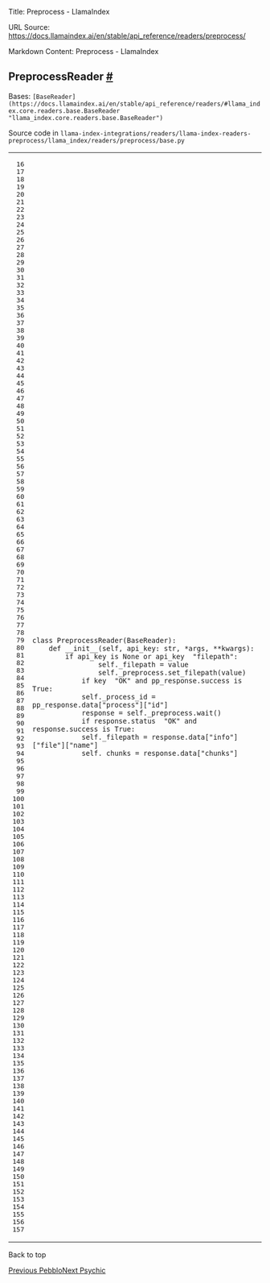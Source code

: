Title: Preprocess - LlamaIndex

URL Source: https://docs.llamaindex.ai/en/stable/api_reference/readers/preprocess/

Markdown Content:
Preprocess - LlamaIndex


PreprocessReader [#](https://docs.llamaindex.ai/en/stable/api_reference/readers/preprocess/#llama_index.readers.preprocess.PreprocessReader "Permanent link")
-------------------------------------------------------------------------------------------------------------------------------------------------------------

Bases: `[BaseReader](https://docs.llamaindex.ai/en/stable/api_reference/readers/#llama_index.core.readers.base.BaseReader "llama_index.core.readers.base.BaseReader")`

Source code in `llama-index-integrations/readers/llama-index-readers-preprocess/llama_index/readers/preprocess/base.py`

<table class="highlighttable"><tbody><tr><td class="linenos"><div class="linenodiv"><pre><span></span><span class="normal"> 16</span>
<span class="normal"> 17</span>
<span class="normal"> 18</span>
<span class="normal"> 19</span>
<span class="normal"> 20</span>
<span class="normal"> 21</span>
<span class="normal"> 22</span>
<span class="normal"> 23</span>
<span class="normal"> 24</span>
<span class="normal"> 25</span>
<span class="normal"> 26</span>
<span class="normal"> 27</span>
<span class="normal"> 28</span>
<span class="normal"> 29</span>
<span class="normal"> 30</span>
<span class="normal"> 31</span>
<span class="normal"> 32</span>
<span class="normal"> 33</span>
<span class="normal"> 34</span>
<span class="normal"> 35</span>
<span class="normal"> 36</span>
<span class="normal"> 37</span>
<span class="normal"> 38</span>
<span class="normal"> 39</span>
<span class="normal"> 40</span>
<span class="normal"> 41</span>
<span class="normal"> 42</span>
<span class="normal"> 43</span>
<span class="normal"> 44</span>
<span class="normal"> 45</span>
<span class="normal"> 46</span>
<span class="normal"> 47</span>
<span class="normal"> 48</span>
<span class="normal"> 49</span>
<span class="normal"> 50</span>
<span class="normal"> 51</span>
<span class="normal"> 52</span>
<span class="normal"> 53</span>
<span class="normal"> 54</span>
<span class="normal"> 55</span>
<span class="normal"> 56</span>
<span class="normal"> 57</span>
<span class="normal"> 58</span>
<span class="normal"> 59</span>
<span class="normal"> 60</span>
<span class="normal"> 61</span>
<span class="normal"> 62</span>
<span class="normal"> 63</span>
<span class="normal"> 64</span>
<span class="normal"> 65</span>
<span class="normal"> 66</span>
<span class="normal"> 67</span>
<span class="normal"> 68</span>
<span class="normal"> 69</span>
<span class="normal"> 70</span>
<span class="normal"> 71</span>
<span class="normal"> 72</span>
<span class="normal"> 73</span>
<span class="normal"> 74</span>
<span class="normal"> 75</span>
<span class="normal"> 76</span>
<span class="normal"> 77</span>
<span class="normal"> 78</span>
<span class="normal"> 79</span>
<span class="normal"> 80</span>
<span class="normal"> 81</span>
<span class="normal"> 82</span>
<span class="normal"> 83</span>
<span class="normal"> 84</span>
<span class="normal"> 85</span>
<span class="normal"> 86</span>
<span class="normal"> 87</span>
<span class="normal"> 88</span>
<span class="normal"> 89</span>
<span class="normal"> 90</span>
<span class="normal"> 91</span>
<span class="normal"> 92</span>
<span class="normal"> 93</span>
<span class="normal"> 94</span>
<span class="normal"> 95</span>
<span class="normal"> 96</span>
<span class="normal"> 97</span>
<span class="normal"> 98</span>
<span class="normal"> 99</span>
<span class="normal">100</span>
<span class="normal">101</span>
<span class="normal">102</span>
<span class="normal">103</span>
<span class="normal">104</span>
<span class="normal">105</span>
<span class="normal">106</span>
<span class="normal">107</span>
<span class="normal">108</span>
<span class="normal">109</span>
<span class="normal">110</span>
<span class="normal">111</span>
<span class="normal">112</span>
<span class="normal">113</span>
<span class="normal">114</span>
<span class="normal">115</span>
<span class="normal">116</span>
<span class="normal">117</span>
<span class="normal">118</span>
<span class="normal">119</span>
<span class="normal">120</span>
<span class="normal">121</span>
<span class="normal">122</span>
<span class="normal">123</span>
<span class="normal">124</span>
<span class="normal">125</span>
<span class="normal">126</span>
<span class="normal">127</span>
<span class="normal">128</span>
<span class="normal">129</span>
<span class="normal">130</span>
<span class="normal">131</span>
<span class="normal">132</span>
<span class="normal">133</span>
<span class="normal">134</span>
<span class="normal">135</span>
<span class="normal">136</span>
<span class="normal">137</span>
<span class="normal">138</span>
<span class="normal">139</span>
<span class="normal">140</span>
<span class="normal">141</span>
<span class="normal">142</span>
<span class="normal">143</span>
<span class="normal">144</span>
<span class="normal">145</span>
<span class="normal">146</span>
<span class="normal">147</span>
<span class="normal">148</span>
<span class="normal">149</span>
<span class="normal">150</span>
<span class="normal">151</span>
<span class="normal">152</span>
<span class="normal">153</span>
<span class="normal">154</span>
<span class="normal">155</span>
<span class="normal">156</span>
<span class="normal">157</span></pre></div></td><td class="code"><div><pre><span></span><code><span class="k">class</span> <span class="nc">PreprocessReader</span><span class="p">(</span><span class="n">BaseReader</span><span class="p">):</span>
    <span class="k">def</span> <span class="fm">__init__</span><span class="p">(</span><span class="bp">self</span><span class="p">,</span> <span class="n">api_key</span><span class="p">:</span> <span class="nb">str</span><span class="p">,</span> <span class="o">*</span><span class="n">args</span><span class="p">,</span> <span class="o">**</span><span class="n">kwargs</span><span class="p">):</span>
        <span class="k">if</span> <span class="n">api_key</span> <span class="ow">is</span> <span class="kc">None</span> <span class="ow">or</span> <span class="n">api_key</span> <span class="o"></span> <span class="s2">"filepath"</span><span class="p">:</span>
                <span class="bp">self</span><span class="o">.</span><span class="n">_filepath</span> <span class="o">=</span> <span class="n">value</span>
                <span class="bp">self</span><span class="o">.</span><span class="n">_preprocess</span><span class="o">.</span><span class="n">set_filepath</span><span class="p">(</span><span class="n">value</span><span class="p">)</span>
            <span class="k">if</span> <span class="n">key</span> <span class="o"></span> <span class="s2">"OK"</span> <span class="ow">and</span> <span class="n">pp_response</span><span class="o">.</span><span class="n">success</span> <span class="ow">is</span> <span class="kc">True</span><span class="p">:</span>
            <span class="bp">self</span><span class="o">.</span><span class="n">_process_id</span> <span class="o">=</span> <span class="n">pp_response</span><span class="o">.</span><span class="n">data</span><span class="p">[</span><span class="s2">"process"</span><span class="p">][</span><span class="s2">"id"</span><span class="p">]</span>
            <span class="n">response</span> <span class="o">=</span> <span class="bp">self</span><span class="o">.</span><span class="n">_preprocess</span><span class="o">.</span><span class="n">wait</span><span class="p">()</span>
            <span class="k">if</span> <span class="n">response</span><span class="o">.</span><span class="n">status</span> <span class="o"></span> <span class="s2">"OK"</span> <span class="ow">and</span> <span class="n">response</span><span class="o">.</span><span class="n">success</span> <span class="ow">is</span> <span class="kc">True</span><span class="p">:</span>
            <span class="bp">self</span><span class="o">.</span><span class="n">_filepath</span> <span class="o">=</span> <span class="n">response</span><span class="o">.</span><span class="n">data</span><span class="p">[</span><span class="s2">"info"</span><span class="p">][</span><span class="s2">"file"</span><span class="p">][</span><span class="s2">"name"</span><span class="p">]</span>
            <span class="bp">self</span><span class="o">.</span><span class="n">_chunks</span> <span class="o">=</span> <span class="n">response</span><span class="o">.</span><span class="n">data</span><span class="p">[</span><span class="s2">"chunks"</span><span class="p">]</span>
</code></pre></div></td></tr></tbody></table>

Back to top

[Previous Pebblo](https://docs.llamaindex.ai/en/stable/api_reference/readers/pebblo/)[Next Psychic](https://docs.llamaindex.ai/en/stable/api_reference/readers/psychic/)
